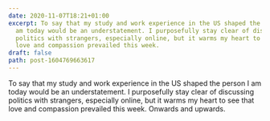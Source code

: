 ```yaml
---
date: 2020-11-07T18:21+01:00
excerpt: To say that my study and work experience in the US shaped the person I
  am today would be an understatement. I purposefully stay clear of discussing
  politics with strangers, especially online, but it warms my heart to see that
  love and compassion prevailed this week.
draft: false
path: post-1604769663617
---
```

To say that my study and work experience in the US shaped the person I am today would be an understatement. I purposefully stay clear of discussing politics with strangers, especially online, but it warms my heart to see that love and compassion prevailed this week. Onwards and upwards.